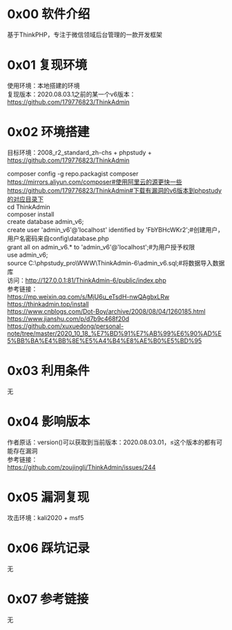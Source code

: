 # 0x00 软件介绍
基于ThinkPHP，专注于微信领域后台管理的一款开发框架

# 0x01 复现环境
使用环境：本地搭建的环境  
复现版本：2020.08.03.1之前的某一个v6版本：https://github.com/179776823/ThinkAdmin

# 0x02 环境搭建
目标环境：2008_r2_standard_zh-chs + phpstudy + https://github.com/179776823/ThinkAdmin

composer config -g repo.packagist composer https://mirrors.aliyun.com/composer#使用阿里云的源更快一些  
https://github.com/179776823/ThinkAdmin#下载有漏洞的v6版本到phpstudy的对应目录下  
cd ThinkAdmin  
composer install  
create database admin_v6;  
create user 'admin_v6'@'localhost' identified by 'FbYBHcWKr2';#创建用户，用户名密码来自config\database.php  
grant all on admin_v6.* to 'admin_v6'@'localhost';#为用户授予权限  
use admin_v6;  
source C:\phpstudy_pro\WWW\ThinkAdmin-6\admin_v6.sql;#将数据导入数据库  
访问：http://127.0.0.1:81/ThinkAdmin-6/public/index.php  
参考链接：  
https://mp.weixin.qq.com/s/MjU6u_eTsdH-nwQAgbxLRw  
https://thinkadmin.top/install  
https://www.cnblogs.com/Dot-Boy/archive/2008/08/04/1260185.html  
https://www.jianshu.com/p/d7b9c468f20d  
https://github.com/xuxuedong/personal-note/tree/master/2020_10_18_%E7%BD%91%E7%AB%99%E6%90%AD%E5%BB%BA%E4%BB%8E%E5%A4%B4%E8%AE%B0%E5%BD%95

# 0x03 利用条件
无

# 0x04 影响版本
作者原话：version()可以获取到当前版本：2020.08.03.01，≤这个版本的都有可能存在漏洞  
参考链接：  
https://github.com/zoujingli/ThinkAdmin/issues/244

# 0x05 漏洞复现
攻击环境：kali2020 + msf5

# 0x06 踩坑记录
无

# 0x07 参考链接
无

